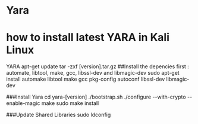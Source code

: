 # Yara
# how to install latest YARA in Kali Linux

YARA
apt-get update
tar -zxf [version].tar.gz
##Install the depencies first : automate, libtool, make, gcc, libssl-dev and libmagic-dev
sudo apt-get install automake libtool make gcc pkg-config autoconf libssl-dev libmagic-dev

###Install Yara
cd yara-[version]
./bootstrap.sh
./configure --with-crypto --enable-magic
make 
sudo make install

###Update Shared Libraries
sudo ldconfig

